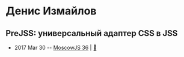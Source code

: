 # Денис Измайлов

## PreJSS: универсальный адаптер CSS в JSS
- 2017 Mar 30 -- [MoscowJS 36](https://www.youtube.com/watch?v=tS6XHqRhpEQ&feature=youtu.be&t=43m2s)  | [:notebook:](https://drive.google.com/open?id=0BzyxUcwres7NeFptYWcxN1Z3QlE)  
